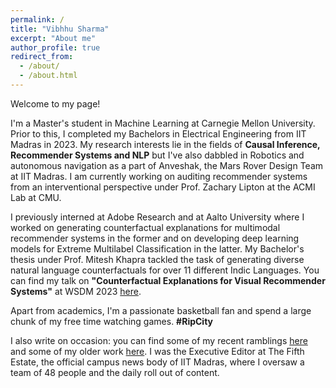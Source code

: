 ```yaml
---
permalink: /
title: "Vibhhu Sharma"
excerpt: "About me"
author_profile: true
redirect_from: 
  - /about/
  - /about.html
---
```


Welcome to my page! 
<br>

I'm a Master's student in Machine Learning at Carnegie Mellon University. Prior to this, I completed my Bachelors in Electrical Engineering from IIT Madras in 2023. My research interests lie in the fields of **Causal Inference, Recommender Systems and NLP** but I've also dabbled in Robotics and autonomous navigation as a part of Anveshak, the Mars Rover Design Team at IIT Madras. I am currently working on auditing recommender systems from an interventional perspective under Prof. Zachary Lipton at the ACMI Lab at CMU.
<br>

I previously interned at Adobe Research and at Aalto University where I worked on generating counterfactual explanations for multimodal recommender systems in the former and on developing deep learning models for Extreme Multilabel Classification in the latter. My Bachelor's thesis under Prof. Mitesh Khapra tackled the task of generating diverse natural language counterfactuals for over 11 different Indic Languages. You can find my talk on **"Counterfactual Explanations for Visual Recommender Systems"** at WSDM 2023 [here](https://www.youtube.com/watch?v=IN4a_rDLrtk).
<br>

Apart from academics, I'm a passionate basketball fan and spend a large chunk of my free time watching games. **#RipCity**
<br>

I also write on occasion: you can find some of my recent ramblings [here](https://www.t5eiitm.org/author/vibhhu-sharma/) and some of my older work [here](https://medium.com/@vibhhusharma2012). I was the Executive Editor at The Fifth Estate, the official campus news body of IIT Madras, where I oversaw a team of 48 people and the daily roll out of content.
